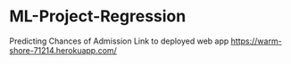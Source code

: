 # ML-Project-Regression
Predicting Chances of Admission 
Link to deployed web app
https://warm-shore-71214.herokuapp.com/
